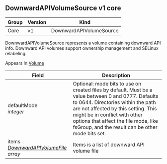 ## DownwardAPIVolumeSource v1 core

Group        | Version     | Kind
------------ | ---------- | -----------
Core | v1 | DownwardAPIVolumeSource



DownwardAPIVolumeSource represents a volume containing downward API info. Downward API volumes support ownership management and SELinux relabeling.

<aside class="notice">
Appears In  <a href="#volume-v1">Volume</a> </aside>

Field        | Description
------------ | -----------
defaultMode <br /> *integer*  | Optional: mode bits to use on created files by default. Must be a value between 0 and 0777. Defaults to 0644. Directories within the path are not affected by this setting. This might be in conflict with other options that affect the file mode, like fsGroup, and the result can be other mode bits set.
items <br /> *[DownwardAPIVolumeFile](#downwardapivolumefile-v1) array*  | Items is a list of downward API volume file

